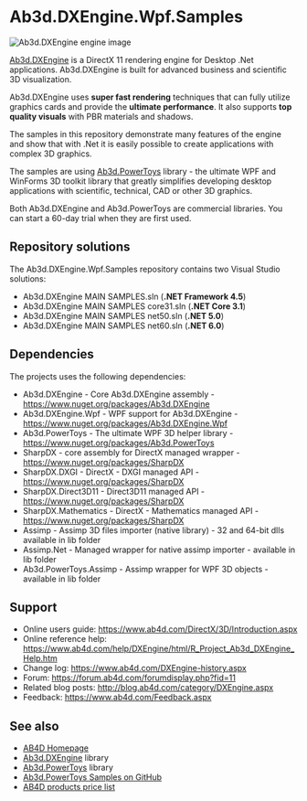 # Ab3d.DXEngine.Wpf.Samples

![Ab3d.DXEngine engine image](https://www.ab4d.com/images/DXEngine/DXEngine-car_engine-500.png)

[Ab3d.DXEngine](https://www.ab4d.com/DXEngine.aspx) is a DirectX 11 rendering engine for Desktop .Net applications. Ab3d.DXEngine is built for advanced business and scientific 3D visualization.

Ab3d.DXEngine uses **super fast rendering** techniques that can fully utilize graphics cards and provide the **ultimate performance**. It also supports **top quality visuals** with PBR materials and shadows.

The samples in this repository demonstrate many features of the engine and show that with .Net it is easily possible to create applications with complex 3D graphics.

The samples are using [Ab3d.PowerToys](https://www.ab4d.com/PowerToys.aspx) library - the ultimate WPF and WinForms 3D toolkit library that greatly simplifies developing desktop applications with scientific, technical, CAD or other 3D graphics.

Both Ab3d.DXEngine and Ab3d.PowerToys are commercial libraries. You can start a 60-day trial when they are first used.

## Repository solutions

The Ab3d.DXEngine.Wpf.Samples repository contains two Visual Studio solutions:
* Ab3d.DXEngine MAIN SAMPLES.sln (**.NET Framework 4.5**)
* Ab3d.DXEngine MAIN SAMPLES core31.sln (**.NET Core 3.1**)
* Ab3d.DXEngine MAIN SAMPLES net50.sln (**.NET 5.0**)
* Ab3d.DXEngine MAIN SAMPLES net60.sln (**.NET 6.0**)

## Dependencies

The projects uses the following dependencies:
* Ab3d.DXEngine - Core Ab3d.DXEngine assembly - https://www.nuget.org/packages/Ab3d.DXEngine
* Ab3d.DXEngine.Wpf - WPF support for Ab3d.DXEngine - https://www.nuget.org/packages/Ab3d.DXEngine.Wpf
* Ab3d.PowerToys - The ultimate WPF 3D helper library - https://www.nuget.org/packages/Ab3d.PowerToys
* SharpDX - core assembly for DirectX managed wrapper - https://www.nuget.org/packages/SharpDX
* SharpDX.DXGI - DirectX - DXGI managed API - https://www.nuget.org/packages/SharpDX
* SharpDX.Direct3D11 - Direct3D11 managed API - https://www.nuget.org/packages/SharpDX
* SharpDX.Mathematics - DirectX - Mathematics managed API - https://www.nuget.org/packages/SharpDX
* Assimp - Assimp 3D files importer (native library) - 32 and 64-bit dlls available in lib folder
* Assimp.Net - Managed wrapper for native assimp importer - available in lib folder
* Ab3d.PowerToys.Assimp - Assimp wrapper for WPF 3D objects - available in lib folder

## Support

* Online users guide: https://www.ab4d.com/DirectX/3D/Introduction.aspx
* Online reference help: https://www.ab4d.com/help/DXEngine/html/R_Project_Ab3d_DXEngine_Help.htm
* Change log: https://www.ab4d.com/DXEngine-history.aspx
* Forum: https://forum.ab4d.com/forumdisplay.php?fid=11
* Related blog posts: http://blog.ab4d.com/category/DXEngine.aspx
* Feedback: https://www.ab4d.com/Feedback.aspx

## See also

* [AB4D Homepage](https://www.ab4d.com/)
* [Ab3d.DXEngine](https://www.ab4d.com/DXEngine.aspx) library
* [Ab3d.PowerToys](https://www.ab4d.com/PowerToys.aspx) library
* [Ab3d.PowerToys Samples on GitHub](https://github.com/ab4d/Ab3d.PowerToys.Wpf.Samples)
* [AB4D products price list](https://www.ab4d.com/Purchase.aspx#DXEngine)
